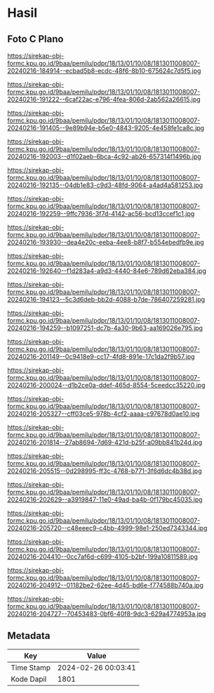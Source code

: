 # Hasil

## Foto C Plano

https://sirekap-obj-formc.kpu.go.id/9baa/pemilu/pdpr/18/13/01/10/08/1813011008007-20240216-184914--ecbad5b8-ecdc-48f6-8b10-675624c7d5f5.jpg

https://sirekap-obj-formc.kpu.go.id/9baa/pemilu/pdpr/18/13/01/10/08/1813011008007-20240216-191222--6caf22ac-e796-4fea-806d-2ab562a26615.jpg

https://sirekap-obj-formc.kpu.go.id/9baa/pemilu/pdpr/18/13/01/10/08/1813011008007-20240216-191405--9e89b94e-b5e0-4843-9205-4e458fe1ca8c.jpg

https://sirekap-obj-formc.kpu.go.id/9baa/pemilu/pdpr/18/13/01/10/08/1813011008007-20240216-192003--d1f02aeb-6bca-4c92-ab26-657314f1496b.jpg

https://sirekap-obj-formc.kpu.go.id/9baa/pemilu/pdpr/18/13/01/10/08/1813011008007-20240216-192135--04db1e83-c9d3-48fd-9064-a4ad4a581253.jpg

https://sirekap-obj-formc.kpu.go.id/9baa/pemilu/pdpr/18/13/01/10/08/1813011008007-20240216-192259--9ffc7936-3f7d-4142-ac56-bcd13ccef1c1.jpg

https://sirekap-obj-formc.kpu.go.id/9baa/pemilu/pdpr/18/13/01/10/08/1813011008007-20240216-193930--dea4e20c-eeba-4ee8-b8f7-b554ebedfb9e.jpg

https://sirekap-obj-formc.kpu.go.id/9baa/pemilu/pdpr/18/13/01/10/08/1813011008007-20240216-192640--f1d283a4-a9d3-4440-84e6-789d62eba384.jpg

https://sirekap-obj-formc.kpu.go.id/9baa/pemilu/pdpr/18/13/01/10/08/1813011008007-20240216-194123--5c3d6deb-bb2d-4088-b7de-786407259281.jpg

https://sirekap-obj-formc.kpu.go.id/9baa/pemilu/pdpr/18/13/01/10/08/1813011008007-20240216-194259--b1097251-dc7b-4a30-9b63-aa169026e795.jpg

https://sirekap-obj-formc.kpu.go.id/9baa/pemilu/pdpr/18/13/01/10/08/1813011008007-20240216-201149--0c9418e9-cc17-4fd8-891e-17c1da2f9b57.jpg

https://sirekap-obj-formc.kpu.go.id/9baa/pemilu/pdpr/18/13/01/10/08/1813011008007-20240216-200024--d1b2ce0a-ddef-465d-8554-5ceedcc35220.jpg

https://sirekap-obj-formc.kpu.go.id/9baa/pemilu/pdpr/18/13/01/10/08/1813011008007-20240216-205327--cff03ce5-978b-4cf2-aaaa-c97678d0ae10.jpg

https://sirekap-obj-formc.kpu.go.id/9baa/pemilu/pdpr/18/13/01/10/08/1813011008007-20240216-201814--27ab8694-7d69-421d-b25f-a09bb841b24d.jpg

https://sirekap-obj-formc.kpu.go.id/9baa/pemilu/pdpr/18/13/01/10/08/1813011008007-20240216-205515--0d298995-ff3c-4768-b771-3f6d6dc4b38d.jpg

https://sirekap-obj-formc.kpu.go.id/9baa/pemilu/pdpr/18/13/01/10/08/1813011008007-20240216-202629--a3919847-11e0-49ad-ba4b-0f179bc45035.jpg

https://sirekap-obj-formc.kpu.go.id/9baa/pemilu/pdpr/18/13/01/10/08/1813011008007-20240216-205720--c48eeec9-c4bb-4999-98e1-250ed7343344.jpg

https://sirekap-obj-formc.kpu.go.id/9baa/pemilu/pdpr/18/13/01/10/08/1813011008007-20240216-204410--0cc7af6d-c699-4105-b2bf-199a10811589.jpg

https://sirekap-obj-formc.kpu.go.id/9baa/pemilu/pdpr/18/13/01/10/08/1813011008007-20240216-204912--01182be2-62ee-4d45-bd6e-f774588b740a.jpg

https://sirekap-obj-formc.kpu.go.id/9baa/pemilu/pdpr/18/13/01/10/08/1813011008007-20240216-204727--70453483-0bf6-40f8-9dc3-629a4774953a.jpg


## Metadata

| Key        | Value               |
| ---------- | ------------------- |
| Time Stamp | 2024-02-26 00:03:41 |
| Kode Dapil | 1801                |



